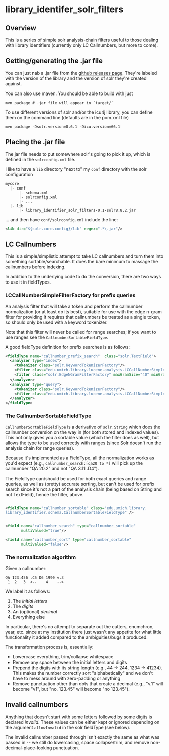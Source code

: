 # library_identifer_solr_filters

## Overview

This is a series of simple solr analysis-chain filters useful to those
dealing with library identifiers (currently only LC Callnumbers, but
more to come).

## Getting/generating the .jar file

You can just nab a .jar file from the [github releases page](https://github.com/billdueber/library_identifier_solr_filters/releases). They're labeled
with the version of the library and the version of solr they're created
against. 

You can also use maven. You should be able to build with just

```shell
mvn package # .jar file will appear in `target/`

```

To use different versions of solr and/or the icu4j library, you can
define them on the command line (defaults are in the pom.xml file)

```shell
mvn package -Dsolr.version=8.6.1 -Dicu.version=66.1

```

## Placing the .jar file

The jar file needs to put somewhere solr's going to pick it up, which
is defined in the `solrconfig.xml` file. 

I like to have a `lib` directory
"next to" my `conf` directory with the solr configuration

```
mycore
  |- conf
      |- schema.xml
      |- solrconfig.xml
      |- ...
  |- lib
      |- library_identifier_solr_filters-0.1-solr8.8.2.jar

```

... and then have `conf/solrconfig.xml` include the line:

```xml
<lib dir="${solr.core.config}/lib" regex=".*\.jar"/>
```

## LC Callnumbers

This is a simple/simplistic attempt to take LC callnumbers and turn them
into something sortable/searchable. It does the bare minimum to massage the 
callnumbers before indexing.

In addition to the underlying code to do the conversion, there are two ways
to use it in fieldTypes.

### LCCallNumberSimpleFilterFactory for prefix queries

An analysis filter that will take a token and perform the callnumber
normalization (or at least do its best), suitable for use with
the edge n-gram filter for providing It requires 
that callnumbers be treated as a single token, so should only be used 
with a keyword tokenizer.

Note that this filter will never be called for range searches; if you 
want to use ranges see the `CallnumberSortableFieldType`.

A good fieldType definition for prefix searches is as follows:

```xml
<fieldType name="callnumber_prefix_search"  class="solr.TextField">
  <analyzer type="index">
    <tokenizer class="solr.KeywordTokenizerFactory"/>
    <filter class="edu.umich.library.lucene.analysis.LCCallNumberSimpleFilterFactory" passThroughOnError="true"/>
    <filter class="solr.EdgeNGramFilterFactory" maxGramSize="40" minGramSize="2"/>
  </analyzer>
  <analyzer type="query">
    <tokenizer class="solr.KeywordTokenizerFactory"/>
    <filter class="edu.umich.library.lucene.analysis.LCCallNumberSimpleFilterFactory" passThroughOnError="true"/>
  </analyzer>
</fieldType>
```


### The CallnumberSortableFieldType

`CallnumberSortableFieldType` is a derivative of `solr.String` which does
the callnumber conversion on the way in (for both stored and indexed values). 
This not only gives you a sortable value (which the filter does as well),
but allows the type to be used correctly with ranges (since Solr doesn't
run the analysis chain for range queries).

Because it's implemented as a FieldType, all the normalization works
as you'd expect (e.g., `callnumber_search:[qa20 to *]` will pick up
the callnumber "QA 20.2" and not "QA 3.11 .D4"). 

The FieldType can/should be used for both exact queries and range queries,
as well as (pretty) accurate sorting,
but can't be used for prefix search since it's not a part of the analysis 
chain (being based on String and not TextField), hence the filter, above.

```xml

<fieldType name="callnumber_sortable" class="edu.umich.library.
library_identifier.schema.CallnumberSortableFieldType" />


<field name="callnumber_search" type="callnumber_sortable"
       multiValued="true"/>

<field name="callnumber_sort" type="callnumber_sortable"
       multiValued="false"/>


```


### The normalization algorithm

Given a callnumber:
```
QA 123.456 .C5 D6 1990 v.3
 1  2   3  <--    4    -->
```

We label it as follows: 
 1. The _initial letters_
 2. The _digits_
 3. An (optional) _decimal_
 4. Everything else

In particular, there's no attempt to separate out the cutters, enumchron,
year, etc. since at my institution there just wasn't any appetite for what
little functionality it added compared to the ambiguities/bugs it 
produced.

The transformation process is, essentially:

  * Lowercase everything, trim/collapse whitespace
  * Remove any space between the initial letters and digits
  * Prepend the digits with its string length (e.g., 44 -> 244, 1234 -> 
    41234).
    This makes the number correctly sort "alphabetically" and we don't have
    to mess around with zero-padding or anything
  * Remove punctuation other than dots that create a decimal (e.g., "v.1" will
    become "v1", but "no. 123.45" will become "no 123.45").
    
## Invalid callnumbers

Anything that doesn't start with some letters followed by some digits is
declared _invalid_. These values can be either kept or ignored depending on
the argument `allowInvalid` in the solr fieldType (see below).

The invalid callnumber passed through isn't exactly the same as what
was passed in -- we still do lowercasing, space collapse/trim, and remove
non-decimal-place-looking punctuation.


